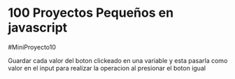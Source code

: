 # 100 Proyectos Pequeños en javascript

#MiniProyecto10

Guardar cada valor del boton clickeado en una variable y esta pasarla como valor en el input para realizar la operacion al presionar el boton igual
